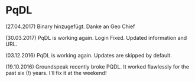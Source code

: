 # PqDL

(27.04.2017) Binary hinzugefügt. Danke an Geo Chief

(30.03.2017) PqDL is working again.
             Login Fixed.
             Updated information and URL.

(03.12.2016) PqDL is working again. Updates are skipped by default. 

(19.10.2016) Groundspeak recently broke PQDL. It worked flawlessly for the past six (!) years. I'll fix it at the weekend!
